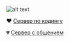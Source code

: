 ![alt text](https://cdn.discordapp.com/attachments/637697861647335454/643508220970795008/2.gif)





❤ [Сервер по кодингу](https://discord.gg/PKDBvfQ)

💔 [Сервер с общением](https://discord.gg/4eu82aG)
